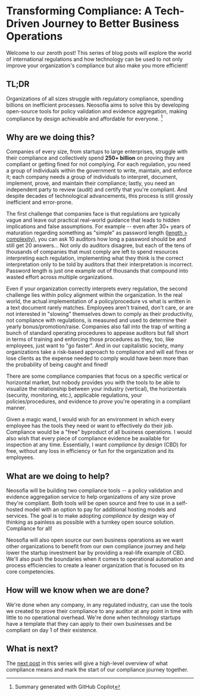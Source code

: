 # Transforming Compliance: A Tech-Driven Journey to Better Business Operations

Welcome to our zeroth post! This series of blog posts will explore the world of international regulations and how technology can be used to not only improve your organization's compliance but also make you more efficient!

## TL;DR

Organizations of all sizes struggle with regulatory compliance, spending billions on inefficient processes. Neosofia aims to solve this by developing open-source tools for policy validation and evidence aggregation, making compliance by design achievable and affordable for everyone. [^ai]

## Why are we doing this?

Companies of every size, from startups to large enterprises, struggle with their compliance and collectively spend **250+ billion** on proving they are compliant or getting fined for not complying. For each regulation, you need a group of individuals within the government to write, maintain, and enforce it; each company needs a group of individuals to interpret, document, implement, prove, and maintain their compliance; lastly, you need an independent party to review (audit) and certify that you're compliant. And despite decades of technological advancements, this process is still grossly inefficient and error-prone.

The first challenge that companies face is that regulations are typically vague and leave out practical real-world guidance that leads to hidden implications and false assumptions. For example -- even after 30+ years of maturation regarding something as "simple" as password length ([length > complexity](https://auth0.com/blog/dont-pass-on-the-new-nist-password-guidelines/)), you can ask 10 auditors how long a password should be and still get 20 answers... Not only do auditors disagree, but each of the tens of thousands of companies that must comply are left to spend resources interpreting each regulation, implementing what they think is the correct interpretation only to be told by auditors that their interpretation is incorrect. Password length is just one example out of thousands that compound into wasted effort across multiple organizations.

Even if your organization correctly interprets every regulation, the second challenge lies within policy alignment within the organization. In the real world, the actual implementation of a policy/procedure vs what is written in a text document rarely matches. Employees aren't trained, don't care, or are not interested in "slowing" themselves down to comply as their productivity, not compliance with regulations, is measured and used to determine their yearly bonus/promotion/raise. Companies also fall into the trap of writing a bunch of standard operating procedures to appease auditors but fall short in terms of training and enforcing those procedures as they, too, like employees, just want to "go faster". And in our capitalistic society, many organizations take a risk-based approach to compliance and will eat fines or lose clients as the expense needed to comply would have been more than the probability of being caught and fined!

There are some compliance companies that focus on a specific vertical or horizontal market, but nobody provides you with the tools to be able to visualize the relationship between your industry (vertical), the horizontals (security, monitoring, etc.), applicable regulations, your policies/procedures, and evidence to *prove* you're operating in a compliant manner.

Given a magic wand, I would wish for an environment in which every employee has the tools they need or want to effectively do their job. Compliance would be a "free" byproduct of all business operations. I would also wish that every piece of compliance evidence be available for inspection at any time. Essentially, I want *compliance by design* (CBD) for free, without any loss in efficiency or fun for the organization and its employees.

## What are we doing to help?

Neosofia will be building two compliance tools -- a policy validation and evidence aggregation service to help organizations of any size prove they're compliant. Both tools will be open source and free to use in a self-hosted model with an option to pay for additional hosting models and services. The goal is to make adopting *compliance by design* way of thinking as painless as possible with a turnkey open source solution. Compliance for all!

Neosofia will also open source our own business operations as we want other organizations to benefit from our own compliance journey and help lower the startup investment bar by providing a real-life example of CBD. We'll also push the boundaries when it comes to operational automation and process efficiencies to create a leaner organization that is focused on its core competencies.

## How will we know when we are done?

We're done when any company, in any regulated industry, can use the tools we created to prove their compliance to any auditor at any point in time with little to no operational overhead. We're done when technology startups have a template that they can apply to their own businesses and be compliant on day 1 of their existence.

## What is next?

The [next post](./0001_what_is_compliance.md) in this series will give a high-level overview of what compliance means and mark the start of our compliance journey together.

[^ai]: Summary generated with GitHub Copilot
